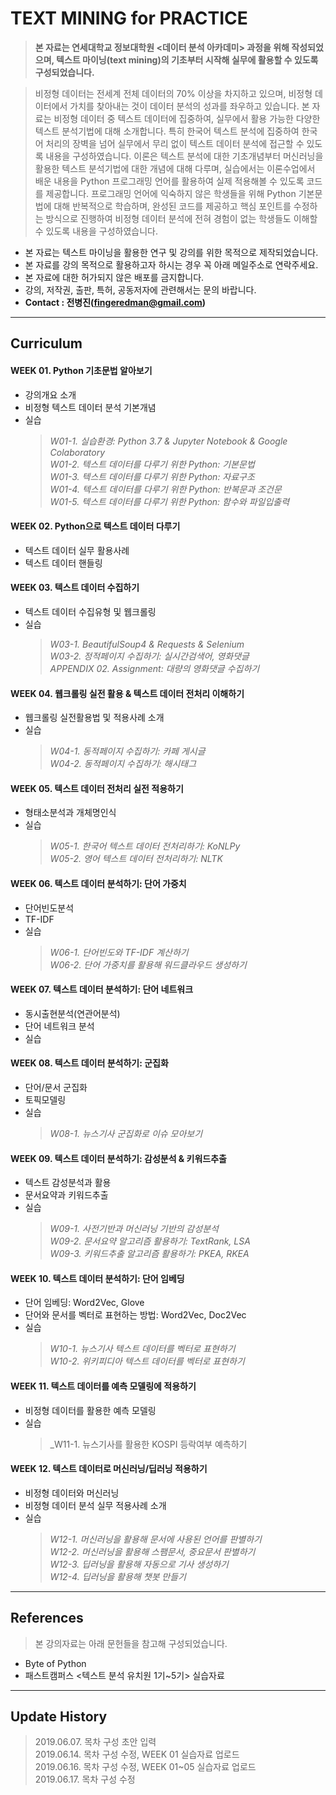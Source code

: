 # TEXT MINING for PRACTICE 

> **본 자료는 연세대학교 정보대학원 <데이터 분석 아카데미> 과정을 위해 작성되었으며, 텍스트 마이닝(text mining)의 기초부터 시작해 실무에 활용할 수 있도록 구성되었습니다.**

> 비정형 데이터는 전세계 전체 데이터의 70% 이상을 차지하고 있으며, 비정형 데이터에서 가치를 찾아내는 것이 데이터 분석의 성과를 좌우하고 있습니다. 본 자료는 비정형 데이터 중 텍스트 데이터에 집중하여, 실무에서 활용 가능한 다양한 텍스트 분석기법에 대해 소개합니다. 특히 한국어 텍스트 분석에 집중하여 한국어 처리의 장벽을 넘어 실무에서 무리 없이 텍스트 데이터 분석에 접근할 수 있도록 내용을 구성하였습니다. 이론은 텍스트 분석에 대한 기초개념부터 머신러닝을 활용한 텍스트 분석기법에 대한 개념에 대해 다루며, 실습에서는 이론수업에서 배운 내용을 Python 프로그래밍 언어를 활용하여 실제 적용해볼 수 있도록 코드를 제공합니다. 프로그래밍 언어에 익숙하지 않은 학생들을 위해 Python 기본문법에 대해 반복적으로 학습하며, 완성된 코드를 제공하고 핵심 포인트를 수정하는 방식으로 진행하여 비정형 데이터 분석에 전혀 경험이 없는 학생들도 이해할 수 있도록 내용을 구성하였습니다.

- 본 자료는 텍스트 마이닝을 활용한 연구 및 강의를 위한 목적으로 제작되었습니다.
- 본 자료를 강의 목적으로 활용하고자 하시는 경우 꼭 아래 메일주소로 연락주세요.
- 본 자료에 대한 허가되지 않은 배포를 금지합니다.
- 강의, 저작권, 출판, 특허, 공동저자에 관련해서는 문의 바랍니다.
- **Contact : 전병진(fingeredman@gmail.com)**

---
## Curriculum

#### WEEK 01. Python 기초문법 알아보기
- 강의개요 소개
- 비정형 텍스트 데이터 분석 기본개념
- 실습  
  > _W01-1. 실습환경: Python 3.7 & Jupyter Notebook & Google Colaboratory_  
  > _W01-2. 텍스트 데이터를 다루기 위한 Python: 기본문법_  
  > _W01-3. 텍스트 데이터를 다루기 위한 Python: 자료구조_  
  > _W01-4. 텍스트 데이터를 다루기 위한 Python: 반복문과 조건문_  
  > _W01-5. 텍스트 데이터를 다루기 위한 Python: 함수와 파일입출력_  

#### WEEK 02. Python으로 텍스트 데이터 다루기
- 텍스트 데이터 실무 활용사례
- 텍스트 데이터 핸들링

#### WEEK 03. 텍스트 데이터 수집하기
- 텍스트 데이터 수집유형 및 웹크롤링 
- 실습  
  > _W03-1. BeautifulSoup4 & Requests & Selenium_  
  > _W03-2. 정적페이지 수집하기: 실시간검색어, 영화댓글_  
  > _APPENDIX 02. Assignment: 대량의 영화댓글 수집하기_  
  
#### WEEK 04. 웹크롤링 실전 활용 & 텍스트 데이터 전처리 이해하기
- 웹크롤링 실전활용법 및 적용사례 소개
- 실습  
  > _W04-1. 동적페이지 수집하기: 카페 게시글_  
  > _W04-2. 동적페이지 수집하기: 해시태그_  
  
#### WEEK 05. 텍스트 데이터 전처리 실전 적용하기
- 형태소분석과 개체명인식
- 실습  
  > _W05-1. 한국어 텍스트 데이터 전처리하기: KoNLPy_  
  > _W05-2. 영어 텍스트 데이터 전처리하기: NLTK_

#### WEEK 06. 텍스트 데이터 분석하기: 단어 가중치
- 단어빈도분석
- TF-IDF
- 실습  
  > _W06-1. 단어빈도와 TF-IDF 계산하기_  
  > _W06-2. 단어 가중치를 활용해 워드클라우드 생성하기_

#### WEEK 07. 텍스트 데이터 분석하기: 단어 네트워크
- 동시출현분석(연관어분석)
- 단어 네트워크 분석
- 실습  

#### WEEK 08. 텍스트 데이터 분석하기: 군집화
- 단어/문서 군집화
- 토픽모델링
- 실습  
  > _W08-1. 뉴스기사 군집화로 이슈 모아보기_  

#### WEEK 09. 텍스트 데이터 분석하기: 감성분석 & 키워드추출
- 텍스트 감성분석과 활용
- 문서요약과 키워드추출
- 실습  
  > _W09-1. 사전기반과 머신러닝 기반의 감성분석_  
  > _W09-2. 문서요약 알고리즘 활용하기: TextRank, LSA_  
  > _W09-3. 키워드추출 알고리즘 활용하기: PKEA, RKEA_

#### WEEK 10. 텍스트 데이터 분석하기: 단어 임베딩
- 단어 임베딩: Word2Vec, Glove
- 단어와 문서를 벡터로 표현하는 방법: Word2Vec, Doc2Vec
- 실습  
  > _W10-1. 뉴스기사 텍스트 데이터를 벡터로 표현하기_  
  > _W10-2. 위키피디아 텍스트 데이터를 벡터로 표현하기_

#### WEEK 11. 텍스트 데이터를 예측 모델링에 적용하기
- 비정형 데이터를 활용한 예측 모델링
- 실습  
  > _W11-1. 뉴스기사를 활용한 KOSPI 등락여부 예측하기

#### WEEK 12. 텍스트 데이터로 머신러닝/딥러닝 적용하기
- 비정형 데이터와 머신러닝
- 비정형 데이터 분석 실무 적용사례 소개
- 실습  
  > _W12-1. 머신러닝을 활용해 문서에 사용된 언어를 판별하기_  
  > _W12-2. 머신러닝을 활용해 스팸문서, 중요문서 판별하기_  
  > _W12-3. 딥러닝을 활용해 자동으로 기사 생성하기_  
  > _W12-4. 딥러닝을 활용해 챗봇 만들기_  

---
## References
> 본 강의자료는 아래 문헌들을 참고해 구성되었습니다.
- Byte of Python
- 패스트캠퍼스 <텍스트 분석 유치원 1기~5기> 실습자료

---
## Update History
> 2019.06.07. 목차 구성 초안 입력  
> 2019.06.14. 목차 구성 수정, WEEK 01 실습자료 업로드    
> 2019.06.16. 목차 구성 수정, WEEK 01~05 실습자료 업로드    
> 2019.06.17. 목차 구성 수정    
